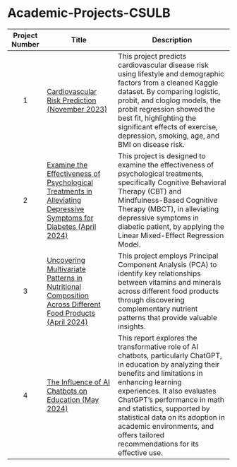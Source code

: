 # Academic-Projects-CSULB
| Project Number | Title | Description |
| :-----------: | ----------- |----------- |
| 1 | [Cardiovascular Risk Prediction (November 2023)](/Cardiovascular-Risk-Prediction-November-2023) | This project predicts cardiovascular disease risk using lifestyle and demographic factors from a cleaned Kaggle dataset. By comparing logistic, probit, and cloglog models, the probit regression showed the best fit, highlighting the significant effects of exercise, depression, smoking, age, and BMI on disease risk. |
| 2 | [Examine the Effectiveness of Psychological Treatments in Alleviating Depressive Symptoms for Diabetes (April 2024)](/Psychological-Treatments-Diabetes-April-2024) | This project is designed to examine the effectiveness of psychological treatments, specifically Cognitive Behavioral Therapy (CBT) and Mindfulness-Based Cognitive Therapy (MBCT), in alleviating depressive symptoms in diabetic patient, by applying the Linear Mixed-Effect Regression Model. |  
| 3 | [Uncovering Multivariate Patterns in Nutritional Composition Across Different Food Products (April 2024)](/Nutritional-Patterns-April-2024) | This project employs Principal Component Analysis (PCA) to identify key relationships between vitamins and minerals across different food products through discovering complementary nutrient patterns that provide valuable insights. | 
| 4 | [The Influence of AI Chatbots on Education (May 2024)](/AI-Chatbots-Education-May-2024) | This report explores the transformative role of AI chatbots, particularly ChatGPT, in education by analyzing their benefits and limitations in enhancing learning experiences. It also evaluates ChatGPT’s performance in math and statistics, supported by statistical data on its adoption in academic environments, and offers tailored recommendations for its effective use. |                                                                                  
